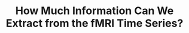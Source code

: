 ---
title: "How Much Information Can We Extract from the fMRI Time Series?"
project_id: 
conf_date: 2003-09-06
conference_id: ""
presenters:
   - peter_bandettini
summary: "<p>University of Wisconsin, Madison</p>"
file: /assets/presentations/T142.ppt
filename: T142.ppt
layout: presentation
---